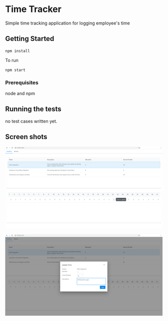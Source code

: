 # Time Tracker

Simple time tracking application for logging employee's time

## Getting Started

```
npm install 
```
To run 

```
npm start
```

### Prerequisites

node and npm

## Running the tests

no test cases written yet.

## Screen shots

![screen shot 1](https://github.com/Nehan-Technologies/time-tracker/blob/main/screenshot1.png)

![screen shot 2](https://github.com/Nehan-Technologies/time-tracker/blob/main/screenshot2.png)
